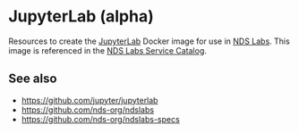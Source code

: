 # JupyterLab (alpha)

Resources to create the [JupyterLab](https://github.com/jupyter/jupyterlab) Docker image for use in [NDS Labs](https://github.com/nds-org/ndslabs).  This image is referenced in the [NDS Labs Service Catalog](https://github.com/nds-org/ndslabs-specs).


## See also
* https://github.com/jupyter/jupyterlab
* https://github.com/nds-org/ndslabs
* https://github.com/nds-org/ndslabs-specs

